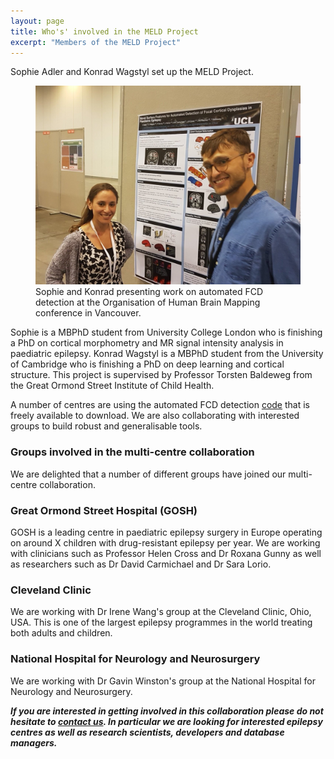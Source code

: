 ```yaml
---
layout: page
title: Who's' involved in the MELD Project
excerpt: "Members of the MELD Project"
---
```


Sophie Adler and Konrad Wagstyl set up the MELD Project. 


<figure>
<img src="/images/ohbm.jpg"
alt="Sophie and Konrad at OHBM">
<figcaption>Sophie and Konrad presenting work on automated FCD detection at the Organisation of Human Brain Mapping conference in Vancouver.</figcaption>
</figure>

Sophie is a MBPhD student from University College London who is finishing a PhD on cortical morphometry and MR signal intensity analysis in paediatric epilepsy. Konrad Wagstyl is a MBPhD student from the University of Cambridge who is finishing a PhD on deep learning and cortical structure. This project is supervised by Professor Torsten Baldeweg from the Great Ormond Street Institute of Child Health.

A number of centres are using the automated FCD detection [code](https://github.com/kwagstyl/FCDdetection) that is freely available to download. We are also collaborating with interested groups to build robust and generalisable tools.

### Groups involved in the multi-centre collaboration

We are delighted that a number of different groups have joined our multi-centre collaboration.

### Great Ormond Street Hospital (GOSH)
GOSH is a leading centre in paediatric epilepsy surgery in Europe operating on around X children with drug-resistant epilepsy per year. We are working with clinicians such as Professor Helen Cross and Dr Roxana Gunny as well as researchers such as Dr David Carmichael and Dr Sara Lorio.

### Cleveland Clinic 
We are working with Dr Irene Wang's group at the Cleveland Clinic, Ohio, USA. This is one of the largest epilepsy programmes in the world treating both adults and children.  

### National Hospital for Neurology and Neurosurgery
We are working with Dr Gavin Winston's group at the National Hospital for Neurology and Neurosurgery.

***If you are interested in getting involved in this collaboration please do not hesitate to [contact us](mailto:MELD.study@gmail.com). In particular we are looking for interested epilepsy centres as well as research scientists, developers and database managers.***


